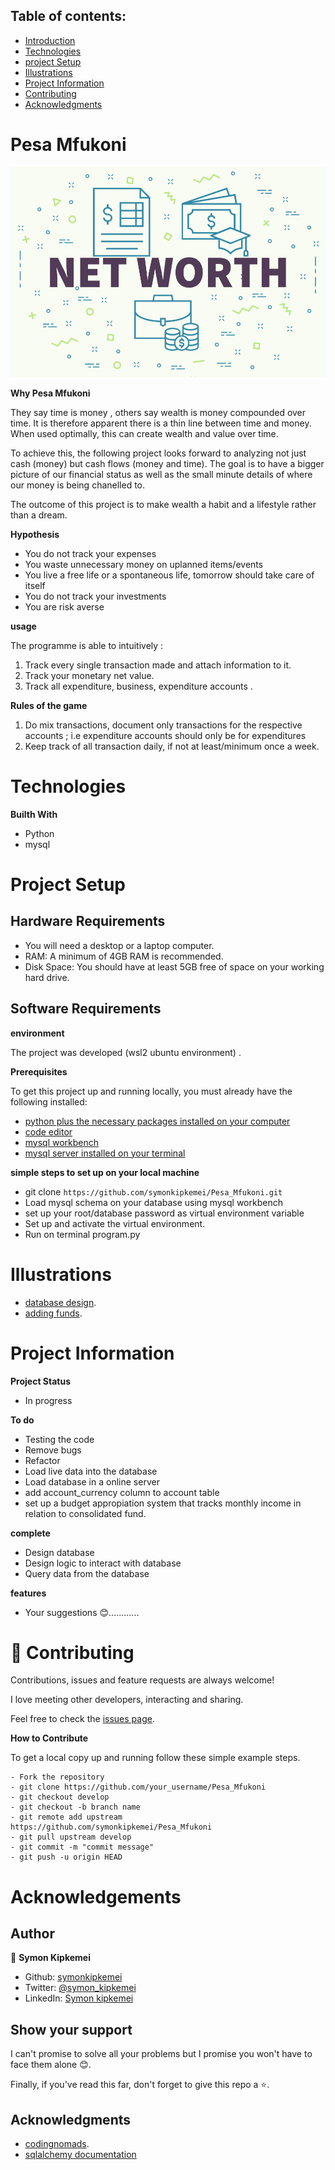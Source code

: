 
## Table of contents:
- [Introduction](#intro)
- [Technologies](#tech)
- [project Setup](#projo)
- [Illustrations](#illus)
- [Project Information](#info)
- [Contributing](#contri)
- [Acknowledgments](#know)

<INTRODUCTION>

<h1 id="intro">Pesa Mfukoni</h1>

![Networth](screenshots/net-worth.png)

**Why Pesa Mfukoni**

They say time is money , others say wealth is money compounded over time. It is therefore apparent there is a 
thin line between time and money. When used optimally, this can create wealth and value over time.

To achieve this, the following project looks forward to analyzing not just cash (money) but cash flows (money and time). 
The goal is to have a bigger picture of our financial status as well as the small minute details of where our money is being chanelled to.

The outcome of this project is to make wealth a habit and a lifestyle rather than a dream.

**Hypothesis**

- You do not track your expenses
- You waste unnecessary money on uplanned items/events
- You live a free life or a spontaneous life, tomorrow should take care of itself
- You do not track your investments 
- You are risk averse

**usage**

The programme is able to intuitively :
1. Track every single transaction made and attach information to it.
2. Track your monetary net value.
3. Track all expenditure, business, expenditure accounts .

**Rules of the game**
1. Do mix transactions, document only transactions for the respective accounts ; i.e expenditure accounts should only be for expenditures
3. Keep track of all transaction daily, if not at least/minimum once a week.

<TECHNOLOGIES>

<h1 id="tech">Technologies</h1>

**Builth With**
- Python
- mysql


<PROJECT-SETUP>

<h1 id="projo">Project Setup</h1>


## Hardware Requirements
- You will need a desktop or a laptop computer.
- RAM: A minimum of 4GB RAM is recommended.
- Disk Space: You should have at least 5GB free of space on your working hard drive.

## Software Requirements

**environment**

The project was developed (wsl2 ubuntu environment) .

**Prerequisites**

To get this project up and running locally, you must already have the following installed:
- [python plus the necessary packages installed on your computer](https://www.python.org/downloads/)
- [code editor ](https://code.visualstudio.com/)
- [mysql workbench](https://dev.mysql.com/downloads/workbench/)
- [mysql server installed on your terminal](https://learn.microsoft.com/en-us/windows/wsl/tutorials/wsl-database)


**simple steps to set up on your local machine**

- git clone ```https://github.com/symonkipkemei/Pesa_Mfukoni.git ```
- Load mysql schema on your database using mysql workbench
- set up your root/database password as virtual environment variable
- Set up and activate the virtual environment.
- Run on terminal program.py



<ILLUSTRATIONS>

<h1 id="illus">Illustrations</h1>

- [database design](https://github.com/symonkipkemei/Pesa_Mfukoni/wiki/Database-design).
- [adding funds](https://github.com/symonkipkemei/Pesa_Mfukoni/wiki/Adding-funds).


<PROJECT-INFORMATION>

<h1 id="info">Project Information</h1>

**Project Status**
- In progress

**To do**
- Testing the code
- Remove bugs
- Refactor
- Load live data into the database
- Load database in a online server
- add account_currency column to account table
- set up a budget appropiation system that tracks monthly income in relation to consolidated fund.

**complete**
- Design database 
- Design logic to interact with database
- Query data from the database

**features**
- Your suggestions 😊............

<CONTRIBUTING>

<h1 id="contri">🤝 Contributing</h1>

Contributions, issues and feature requests are always welcome!

I love meeting other developers, interacting and sharing.

Feel free to check the [issues page](https://github.com/symonkipkemei/Pesa_Mfukoni/issues).

**How to Contribute**

To get a local copy up and running follow these simple example steps.

```
- Fork the repository
- git clone https://github.com/your_username/Pesa_Mfukoni
- git checkout develop
- git checkout -b branch name
- git remote add upstream https://github.com/symonkipkemei/Pesa_Mfukoni
- git pull upstream develop
- git commit -m "commit message"
- git push -u origin HEAD
```


<ACKNOWLEDGMENTS>

<h1 id="know">Acknowledgements</h1>

## Author

👤 **Symon Kipkemei**

- Github: [symonkipkemei](https://github.com/symonkipkemei)
- Twitter: [@symon_kipkemei](https://twitter.com/symon_kipkemei)
- LinkedIn: [Symon kipkemei](https://www.linkedin.com/in/symon-kipkemei/)


## Show your support


I can't promise to solve all your problems but I promise you won't have 
to face them alone 😊.

Finally, if you've read this far, don't forget to give this repo a ⭐️. 


## Acknowledgments

- [codingnomads](https://codingnomads.co/).
- [sqlalchemy documentation](https://www.sqlalchemy.org/)



